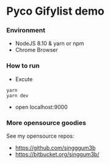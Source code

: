 # Pyco Gifylist demo
### Environment
- NodeJS 8.10 & yarn or npm
- Chrome Browser

### How to run
- Excute 
```$bash
yarn
yarn dev
```
- open localhost:9000

### More opensource goodies
See my opensource repos:
  
  - https://github.com/singggum3b
  - https://bitbucket.org/singgum3b/